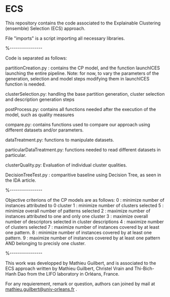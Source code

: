 # ECS
This repository contains the code associated to the Explainable Clustering (ensemble) Selection (ECS) approach. 

File "imports" is a script importing all necessary libraries.

%----------------

Code is separated as follows:


partitionCreation.py : contains the CP model, and the function launchICES launching the entire pipeline. 
Note: for now, to vary the parameters of the generation, selection and model steps modifying them in launchICES function is needed.

clusterSelection.py: handling the base partition generation, cluster selection and description generation steps

postProcess.py: contains all functions needed after the execution of the model, such as quality measures

compare.py: contains functions used to compare our approach using different datasets and/or parameters.

dataTreatment.py: functions to manipulate datasets.

particularDataTreatment.py: functions needed to read different datasets in particular.

clusterQuality.py: Evaluation of individual cluster qualities.

DecisionTreeTest.py : comparitive baseline using Decision Tree, as seen in the IDA article.

%----------------

Objective criterions of the CP models are as follows:
0 : minimize number of instances attributed to 0 cluster
1 : minimize number of clusters selected
5 : minimize overall number of patterns selected 
2 : maximize number of instances attributed to one and only one cluster
3 : maximize overall number of descriptors selected in cluster descriptions
4 : maximize number of clusters selected
7 : maximize number of instances covered by at least one pattern.
8 : minimize number of instances covered by at least one pattern.
9 : maximize number of instances covered by at least one pattern AND belonging to precisly one cluster.


%----------------

This work was developped by Mathieu Guilbert, and is associated to the ECS approach written by Mathieu Guilbert, Christel Vrain and Thi-Bich-Hanh Dao from the LIFO laboratory in Orléans, France.
 
For any requierement, remark or question, authors can joined by mail at mathieu.guilbert@univ-orleans.fr .
